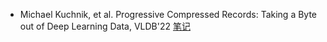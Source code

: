 * Michael Kuchnik, et al. Progressive Compressed Records: Taking a Byte out of Deep Learning Data, VLDB'22 [笔记](vldb21-progressive-compressed-records.md)

